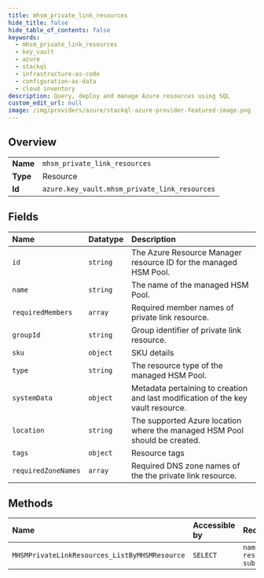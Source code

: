 ```yaml
---
title: mhsm_private_link_resources
hide_title: false
hide_table_of_contents: false
keywords:
  - mhsm_private_link_resources
  - key_vault
  - azure    
  - stackql
  - infrastructure-as-code
  - configuration-as-data
  - cloud inventory
description: Query, deploy and manage Azure resources using SQL
custom_edit_url: null
image: /img/providers/azure/stackql-azure-provider-featured-image.png
---
```

  
    

## Overview
<table><tbody>
<tr><td><b>Name</b></td><td><code>mhsm_private_link_resources</code></td></tr>
<tr><td><b>Type</b></td><td>Resource</td></tr>
<tr><td><b>Id</b></td><td><code>azure.key_vault.mhsm_private_link_resources</code></td></tr>
</tbody></table>

## Fields
| Name | Datatype | Description |
|:-----|:---------|:------------|
| `id` | `string` | The Azure Resource Manager resource ID for the managed HSM Pool. |
| `name` | `string` | The name of the managed HSM Pool. |
| `requiredMembers` | `array` | Required member names of private link resource. |
| `groupId` | `string` | Group identifier of private link resource. |
| `sku` | `object` | SKU details |
| `type` | `string` | The resource type of the managed HSM Pool. |
| `systemData` | `object` | Metadata pertaining to creation and last modification of the key vault resource. |
| `location` | `string` | The supported Azure location where the managed HSM Pool should be created. |
| `tags` | `object` | Resource tags |
| `requiredZoneNames` | `array` | Required DNS zone names of the the private link resource. |
## Methods
| Name | Accessible by | Required Params |
|:-----|:--------------|:----------------|
| `MHSMPrivateLinkResources_ListByMHSMResource` | `SELECT` | `name, resourceGroupName, subscriptionId` |
